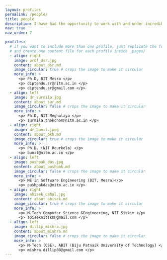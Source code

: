 ```yaml
---
layout: profiles
permalink: /people/
title: people
description: I have had the opportunity to work with and under incredibly talented and intellectual individuals and supervisors, and I am currently collaborating with some equally talented people.
nav: true
nav_order: 7

profiles:
  # if you want to include more than one profile, just replicate the following block
  # and create one content file for each profile inside _pages/
  - align: right
    image: prof_dsr.jpg
    content: about_dsr.md
    image_circular: true # crops the image to make it circular
    more_info: >
      <p> Ph.D, BIT Mesra </p>
      <p> diptendu.sr@nitm.ac.in </p>
      <p> diptendu.sr@gmail.com </p>
  - align: left
    image: dr_surmila.jpg
    content: about_sur.md
    image_circular: false # crops the image to make it circular
    more_info: >
      <p> Ph.D, NIT Meghalaya </p>
      <p> surmila.thokchom@nitm.ac.in </p>
  - align: right
    image: dr_bunil.jpeg
    content: about_bkb.md
    image_circular: true # crops the image to make it circular
    more_info: >
      <p> Ph.D. (NIT Rourkela) </p>
      <p> bunil@nitm.ac.in </p>
  - align: left
    image: pushpak_das.jpg
    content: about_pushpak.md
    image_circular: false # crops the image to make it circular
    more_info: >
      <p> ME in Software Engineering (BIT, Mesra)</p>
      <p> pushpakdas@nitm.ac.in </p>
  - align: right
    image: abisek_dahal.jpg
    content: about_abisek.md
    image_circular: true # crops the image to make it circular
    more_info: >
      <p> M.Tech Computer Science &Engineering, NIT Sikkim </p>
      <p> abiseknitskm@gmail.com </p>
  - align: left
    image: dillip_mishra.jpg
    content: about_mishra.md
    image_circular: false # crops the image to make it circular
    more_info: >
      <p> M-Tech (CSE), ABIT (Biju Patnaik University of Technology) </p>
      <p> mishra.dillip88@gmail.com </p>
---
```

